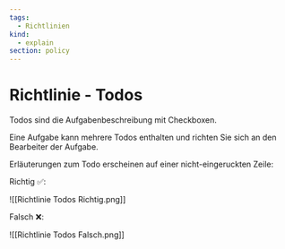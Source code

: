 ```yaml
---
tags:
  - Richtlinien
kind:
  - explain
section: policy
---
```

# Richtlinie - Todos

Todos sind die Aufgabenbeschreibung mit Checkboxen.

Eine Aufgabe kann mehrere Todos enthalten und richten Sie sich an den Bearbeiter der Aufgabe.

Erläuterungen zum Todo erscheinen auf einer nicht-eingeruckten Zeile:

Richtig ✅:

![[Richtlinie Todos Richtig.png]]

Falsch ❌:

![[Richtlinie Todos Falsch.png]]